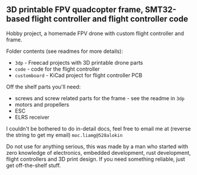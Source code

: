 ## 3D printable FPV quadcopter frame, SMT32-based flight controller and flight controller code

Hobby project, a homemade FPV drone with custom flight controller and frame.


Folder contents (see readmes for more details):
- `3dp` - Freecad projects with 3D printable drone parts
- `code` - code for the flight controller
- `customboard` - KiCad project for flight controller PCB

Off the shelf parts you'll need:
- screws and screw related parts for the frame - see the readme in `3dp`
- motors and propellers
- ESC
- ELRS receiver

I couldn't be bothered to do in-detail docs, feel free to email me at (reverse the string to get my email) `moc.liamg@528alokin`

Do not use for anything serious, this was made by a man who started with zero knowledge of electronics, embedded development, rust development, flight controllers and 3D print design.
If you need something reliable, just get off-the-shelf stuff.
